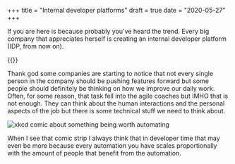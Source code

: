 +++
title = "Internal developer platforms"
draft = true
date = "2020-05-27"
+++

If you are here is because probably you've heard the trend. Every big company that appreciates herself is creating an internal developer platform (IDP, from now on).

{{<tweet user="danielbryantuk" id="1524082079897694208">}}

Thank god some companies are starting to notice that not every single person in the company should be pushing features forward but some people should definitely be thinking on how we improve our daily work. Often, for some reason, that task fell into the agile coaches but IMHO that is not enough. They can think about the human interactions and the personal aspects of the job but there is some technical stuff we need to think about.

![xkcd comic about something being worth automating](https://imgs.xkcd.com/comics/is_it_worth_the_time.png)

When I see that comic strip I always think that in developer time that may even be more because every automation you have scales proportionally with the amount of people that benefit from the automation.
